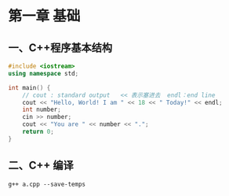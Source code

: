 # 第一章 基础

## 一、C++程序基本结构

```c++
#include <iostream>
using namespace std;

int main() {
    // cout : standard output   << 表示塞进去  endl：end line
    cout << "Hello, World! I am " << 18 << " Today!" << endl;
    int number;
    cin >> number;
    cout << "You are " << number << ".";
    return 0;
}
```

## 二、C++ 编译

```shell
g++ a.cpp --save-temps
```

